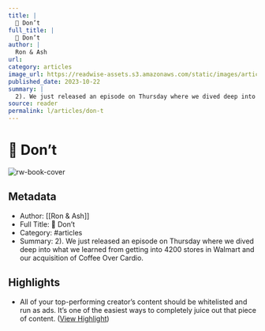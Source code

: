 ```yaml
---
title: |
  🥗 Don’t
full_title: |
  🥗 Don’t
author: |
  Ron & Ash
url: 
category: articles
image_url: https://readwise-assets.s3.amazonaws.com/static/images/article0.00998d930354.png
published_date: 2023-10-22
summary: |
  2). We just released an episode on Thursday where we dived deep into what we learned from getting into 4200 stores in Walmart and our acquisition of Coffee Over Cardio.
source: reader
permalink: l/articles/don-t
---
```

# 🥗 Don’t

![rw-book-cover](https://readwise-assets.s3.amazonaws.com/static/images/article0.00998d930354.png)

## Metadata
- Author: [[Ron & Ash]]
- Full Title: 🥗 Don’t
- Category: #articles
- Summary: 2). We just released an episode on Thursday where we dived deep into what we learned from getting into 4200 stores in Walmart and our acquisition of Coffee Over Cardio.

## Highlights
- All of your top-performing creator’s content should be whitelisted and run as ads. It’s one of the easiest ways to completely juice out that piece of content. ([View Highlight](https://read.readwise.io/read/01hdr7cxb0kb7vcxqh4jp8vgzd))


